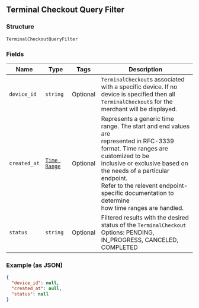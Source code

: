 ## Terminal Checkout Query Filter

### Structure

`TerminalCheckoutQueryFilter`

### Fields

| Name | Type | Tags | Description |
|  --- | --- | --- | --- |
| `device_id` | `string` | Optional | `TerminalCheckout`s associated with a specific device. If no device is specified then all<br>`TerminalCheckout`s for the merchant will be displayed. |
| `created_at` | [`Time Range`](/doc/models/time-range.md) | Optional | Represents a generic time range. The start and end values are<br>represented in RFC-3339 format. Time ranges are customized to be<br>inclusive or exclusive based on the needs of a particular endpoint.<br>Refer to the relevent endpoint-specific documentation to determine<br>how time ranges are handled. |
| `status` | `string` | Optional | Filtered results with the desired status of the `TerminalCheckout`<br>Options: PENDING, IN\_PROGRESS, CANCELED, COMPLETED |

### Example (as JSON)

```json
{
  "device_id": null,
  "created_at": null,
  "status": null
}
```

